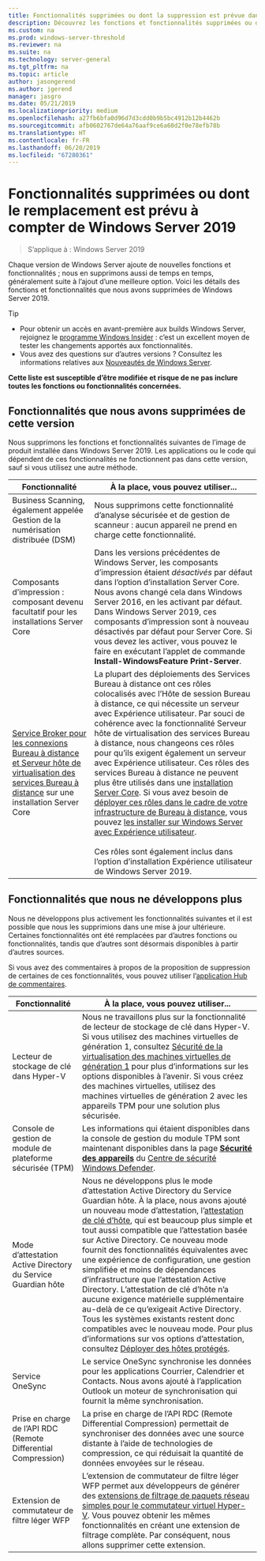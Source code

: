 ```yaml
---
title: Fonctionnalités supprimées ou dont la suppression est prévue dans Windows Server 2019
description: Découvrez les fonctions et fonctionnalités supprimées ou dont la suppression est prévue à compter de Windows Server 2019.
ms.custom: na
ms.prod: windows-server-threshold
ms.reviewer: na
ms.suite: na
ms.technology: server-general
ms.tgt_pltfrm: na
ms.topic: article
author: jasongerend
ms.author: jgerend
manager: jasgro
ms.date: 05/21/2019
ms.localizationpriority: medium
ms.openlocfilehash: a27fb6bfa0d96d7d3cdd0b9b5bc4912b12b4462b
ms.sourcegitcommit: afb0602767de64a76aaf9ce6a60d2f0e78efb78b
ms.translationtype: HT
ms.contentlocale: fr-FR
ms.lasthandoff: 06/20/2019
ms.locfileid: "67280361"
---
```

# <a name="features-removed-or-planned-for-replacement-starting-windows-server-2019"></a>Fonctionnalités supprimées ou dont le remplacement est prévu à compter de Windows Server 2019

>S’applique à : Windows Server 2019

Chaque version de Windows Server ajoute de nouvelles fonctions et fonctionnalités ; nous en supprimons aussi de temps en temps, généralement suite à l’ajout d’une meilleure option. Voici les détails des fonctions et fonctionnalités que nous avons supprimées de Windows Server 2019.

> [!TIP]
> - Pour obtenir un accès en avant-première aux builds Windows Server, rejoignez le [programme Windows Insider](https://insider.windows.com) : c’est un excellent moyen de tester les changements apportés aux fonctionnalités.
> - Vous avez des questions sur d’autres versions ? Consultez les informations relatives aux [Nouveautés de Windows Server](../get-started/whats-new-in-windows-server.md).

**Cette liste est susceptible d’être modifiée et risque de ne pas inclure toutes les fonctions ou fonctionnalités concernées.** 

## <a name="features-we-removed-in-this-release"></a>Fonctionnalités que nous avons supprimées de cette version

Nous supprimons les fonctions et fonctionnalités suivantes de l’image de produit installée dans Windows Server 2019. Les applications ou le code qui dépendent de ces fonctionnalités ne fonctionnent pas dans cette version, sauf si vous utilisez une autre méthode.

|Fonctionnalité    |À la place, vous pouvez utiliser...|
|-----------|--------------------
|Business Scanning, également appelée Gestion de la numérisation distribuée (DSM)|Nous supprimons cette fonctionnalité d’analyse sécurisée et de gestion de scanneur : aucun appareil ne prend en charge cette fonctionnalité.|
|Composants d’impression : composant devenu facultatif pour les installations Server Core|Dans les versions précédentes de Windows Server, les composants d’impression étaient *désactivés* par défaut dans l’option d’installation Server Core. Nous avons changé cela dans Windows Server 2016, en les activant par défaut. Dans Windows Server 2019, ces composants d’impression sont à nouveau désactivés par défaut pour Server Core. Si vous devez les activer, vous pouvez le faire en exécutant l’applet de commande **Install-WindowsFeature Print-Server**.|
|[Service Broker pour les connexions Bureau à distance et Serveur hôte de virtualisation des services Bureau à distance](../remote/remote-desktop-services/desktop-hosting-service.md) sur une installation Server Core|La plupart des déploiements des Services Bureau à distance ont ces rôles colocalisés avec l’Hôte de session Bureau à distance, ce qui nécessite un serveur avec Expérience utilisateur. Par souci de cohérence avec la fonctionnalité Serveur hôte de virtualisation des services Bureau à distance, nous changeons ces rôles pour qu’ils exigent également un serveur avec Expérience utilisateur. Ces rôles des services Bureau à distance ne peuvent plus être utilisés dans une [installation Server Core](../administration/server-core/what-is-server-core.md). Si vous avez besoin de [déployer ces rôles dans le cadre de votre infrastructure de Bureau à distance](../remote/remote-desktop-services/rds-deploy-infrastructure.md), vous pouvez [les installer sur Windows Server avec Expérience utilisateur](../get-started/getting-started-with-server-with-desktop-experience.md). <br/><br/>Ces rôles sont également inclus dans l’option d’installation Expérience utilisateur de Windows Server 2019. |

## <a name="features-were-no-longer-developing"></a>Fonctionnalités que nous ne développons plus

Nous ne développons plus activement les fonctionnalités suivantes et il est possible que nous les supprimions dans une mise à jour ultérieure. Certaines fonctionnalités ont été remplacées par d’autres fonctions ou fonctionnalités, tandis que d’autres sont désormais disponibles à partir d’autres sources. 

Si vous avez des commentaires à propos de la proposition de suppression de certaines de ces fonctionnalités, vous pouvez utiliser l’[application Hub de commentaires](https://support.microsoft.com/help/4021566/windows-10-send-feedback-to-microsoft-with-feedback-hub-app). 

| Fonctionnalité   | À la place, vous pouvez utiliser... |
|-----------|---------------------|
| Lecteur de stockage de clé dans Hyper-V|Nous ne travaillons plus sur la fonctionnalité de lecteur de stockage de clé dans Hyper-V. Si vous utilisez des machines virtuelles de génération 1, consultez [Sécurité de la virtualisation des machines virtuelles de génération 1](https://docs.microsoft.com/windows-server/virtualization/hyper-v/learn-more/generation-1-virtual-machine-security-settings-for-hyper-v) pour plus d’informations sur les options disponibles à l’avenir. Si vous créez des machines virtuelles, utilisez des machines virtuelles de génération 2 avec les appareils TPM pour une solution plus sécurisée. |
| Console de gestion de module de plateforme sécurisée (TPM)|Les informations qui étaient disponibles dans la console de gestion du module TPM sont maintenant disponibles dans la page [**Sécurité des appareils**](https://docs.microsoft.com/windows/security/threat-protection/windows-defender-security-center/wdsc-device-security) du [Centre de sécurité Windows Defender](https://docs.microsoft.com/windows/security/threat-protection/windows-defender-security-center/windows-defender-security-center). |
| Mode d’attestation Active Directory du Service Guardian hôte|Nous ne développons plus le mode d’attestation Active Directory du Service Guardian hôte. À la place, nous avons ajouté un nouveau mode d’attestation, l’[attestation de clé d’hôte](../security/guarded-fabric-shielded-vm/guarded-fabric-create-host-key.md), qui est beaucoup plus simple et tout aussi compatible que l’attestation basée sur Active Directory.  Ce nouveau mode fournit des fonctionnalités équivalentes avec une expérience de configuration, une gestion simplifiée et moins de dépendances d’infrastructure que l’attestation Active Directory. L’attestation de clé d’hôte n’a aucune exigence matérielle supplémentaire au-delà de ce qu’exigeait Active Directory. Tous les systèmes existants restent donc compatibles avec le nouveau mode. Pour plus d’informations sur vos options d’attestation, consultez [Déployer des hôtes protégés](../security/guarded-fabric-shielded-vm/guarded-fabric-configure-hgs-with-authorized-hyper-v-hosts.md). |
| Service OneSync|Le service OneSync synchronise les données pour les applications Courrier, Calendrier et Contacts. Nous avons ajouté à l’application Outlook un moteur de synchronisation qui fournit la même synchronisation. |
| Prise en charge de l’API RDC (Remote Differential Compression)|La prise en charge de l’API RDC (Remote Differential Compression) permettait de synchroniser des données avec une source distante à l’aide de technologies de compression, ce qui réduisait la quantité de données envoyées sur le réseau. |
| Extension de commutateur de filtre léger WFP|L’extension de commutateur de filtre léger WFP permet aux développeurs de générer des [extensions de filtrage de paquets réseau simples pour le commutateur virtuel Hyper-V](https://docs.microsoft.com/windows-hardware/drivers/network/using-virtual-switch-filtering). Vous pouvez obtenir les mêmes fonctionnalités en créant une extension de filtrage complète. Par conséquent, nous allons supprimer cette extension. |
